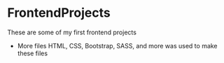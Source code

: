 # FrontendProjects

These are some of my first frontend projects

- More files HTML, CSS, Bootstrap, SASS, and more was used to make these files
